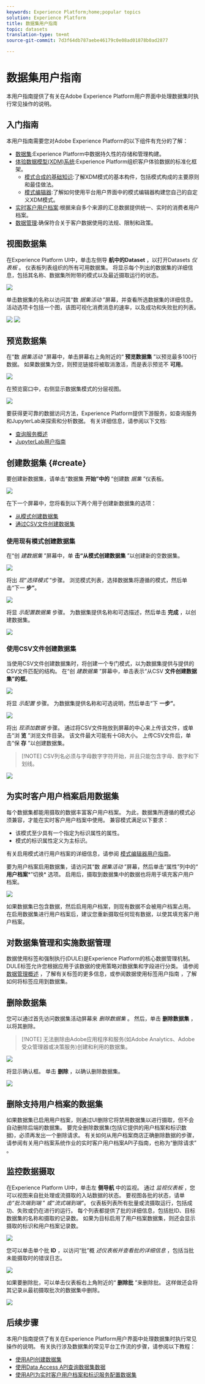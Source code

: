 ```yaml
---
keywords: Experience Platform;home;popular topics
solution: Experience Platform
title: 数据集用户指南
topic: datasets
translation-type: tm+mt
source-git-commit: 7d3f64db787aebe46179c0e08ad01878b0ad2877

---
```



# 数据集用户指南

本用户指南提供了有关在Adobe Experience Platform用户界面中处理数据集时执行常见操作的说明。

## 入门指南

本用户指南需要您对Adobe Experience Platform的以下组件有充分的了解：

* [数据集](overview.md):Experience Platform中数据持久性的存储和管理构建。
* [体验数据模型(XDM)系统](../../xdm/home.md):Experience Platform组织客户体验数据的标准化框架。
   * [模式合成的基础知识](../../xdm/schema/composition.md):了解XDM模式的基本构件，包括模式构成的主要原则和最佳做法。
   * [模式编辑器](../../xdm/tutorials/create-schema-ui.md):了解如何使用平台用户界面中的模式编辑器构建您自己的自定义XDM模式。
* [实时客户用户档案](../../profile/home.md):根据来自多个来源的汇总数据提供统一、实时的消费者用户档案。
* [数据管理](../../data-governance/home.md):确保符合关于客户数据使用的法规、限制和政策。

## 视图数据集

在Experience Platform UI中，单击左侧导 **航中的Dataset** ，以打开Datasets *仪表板* 。 仪表板列表组织的所有可用数据集。 将显示每个列出的数据集的详细信息，包括其名称、数据集所附带的模式以及最近摄取运行的状态。

![](../images/datasets/user-guide/browse_datasets.png)

单击数据集的名称以访问其“数 *据集活动* ”屏幕，并查看所选数据集的详细信息。 活动选项卡包括一个图，该图可视化消费消息的速率，以及成功和失败批的列表。

![](../images/datasets/user-guide/dataset_activity_1.png)
![](../images/datasets/user-guide/dataset_activity_2.png)

## 预览数据集

在“数 *据集活动* ”屏幕中，单击屏幕右上角附近的“ **预览数据集** ”以预览最多100行数据。 如果数据集为空，则预览链接将被取消激活，而是表示预览不 **可用**。

![](../images/datasets/user-guide/click_to_preview.png)

在预览窗口中，右侧显示数据集模式的分层视图。

![](../images/datasets/user-guide/preview_dataset.png)

要获得更可靠的数据访问方法，Experience Platform提供下游服务，如查询服务和JupyterLab来探索和分析数据。 有关详细信息，请参阅以下文档:

* [查询服务概述](../../query-service/home.md)
* [JupyterLab用户指南](../../data-science-workspace/jupyterlab/overview.md)

## 创建数据集 {#create}

要创建新数据集，请单击“数据集 **开始”中的** “创建数 *据集* ”仪表板。

![](../images/datasets/user-guide/click_to_create.png)

在下一个屏幕中，您将看到以下两个用于创建新数据集的选项：

* [从模式创建数据集](#create-a-dataset-with-an-existing-schema)
* [通过CSV文件创建数据集](#create-a-dataset-with-a-csv-file)

### 使用现有模式创建数据集

在“创 *建数据集* ”屏幕中，单 **击“从模式创建数据集** ”以创建新的空数据集。

![](../images/datasets/user-guide/create_dataset_schema.png)

将出 *现“选择模式* ”步骤。 浏览模式列表，选择数据集将遵循的模式，然后单击“下一 **步”**。

![](../images/datasets/user-guide/select_schema.png)

将显 *示配置数据集* 步骤。 为数据集提供名称和可选描述，然后单击 **完成** ，以创建数据集。

![](../images/datasets/user-guide/configure_dataset_schema.png)

### 使用CSV文件创建数据集

当使用CSV文件创建数据集时，将创建一个专门模式，以为数据集提供与提供的CSV文件匹配的结构。 在“创 *建数据集* ”屏幕中，单击表示“从CSV **文件创建数据集”的框**。

![](../images/datasets/user-guide/create_dataset_csv.png)

将显 *示配置* 步骤。 为数据集提供名称和可选说明，然后单击“下 **一步”**。

![](../images/datasets/user-guide/configure_dataset_csv.png)

将出 *现添加数据* 步骤。 通过将CSV文件拖放到屏幕的中心来上传该文件，或单击“浏 **览** ”浏览文件目录。 该文件最大可能有十GB大小。 上传CSV文件后，单击“保 **存** ”以创建数据集。

>[!NOTE] CSV列名必须与字母数字字符开始，并且只能包含字母、数字和下划线。

![](../images/datasets/user-guide/add_csv_data.png)

## 为实时客户用户档案启用数据集

每个数据集都能用摄取的数据丰富客户用户档案。 为此，数据集所遵循的模式必须兼容，才能在实时客户用户档案中使用。 兼容模式满足以下要求：

* 该模式至少具有一个指定为标识属性的属性。
* 模式的标识属性定义为主标识。

有关启用模式进行用户档案的详细信息，请参阅 [模式编辑器用户指南](../../xdm/tutorials/create-schema-ui.md)。

要为用户档案启用数据集，请访问其“数 *据集活动* ”屏幕，然后单击“属性”列中的“ **用户档案***”切换* 选项。 启用后，摄取到数据集中的数据也将用于填充客户用户档案。

![](../images/datasets/user-guide/enable_dataset_profiles.png)

如果数据集已包含数据，然后启用用户档案，则现有数据不会被用户档案占用。 在启用数据集进行用户档案后，建议您重新摄取任何现有数据，以使其填充客户用户档案。

## 对数据集管理和实施数据管理

数据使用标签和强制执行(DULE)是Experience Platform的核心数据管理机制。 DULE标签允许您根据应用于该数据的使用策略对数据集和字段进行分类。 请参阅 [数据管理概述](../../data-governance/home.md) ，了解有关标签的更多信息，或参阅数据使用标签用户指南 [](../../data-governance/labels/overview.md) ，了解如何将标签应用到数据集。

## 删除数据集

您可以通过首先访问数据集活动屏幕来 *删除数据集* 。 然后，单击 **删除数据集** ，以将其删除。

>[!NOTE] 无法删除由Adobe应用程序和服务(如Adobe Analytics、Adobe受众管理器或决策服务)创建和利用的数据集。

![](../images/datasets/user-guide/delete_dataset.png)

将显示确认框。 单击 **删除** ，以确认删除数据集。

![](../images/datasets/user-guide/confirm_delete.png)

## 删除支持用户档案的数据集

如果数据集已启用用户档案，则通过UI删除它将禁用数据集以进行摄取，但不会自动删除后端的数据集。 要完全删除数据集(包括它提供的用户档案和标识数据)，必须再发出一个删除请求。 有关如何从用户档案商店正确删除数据的步骤，请参阅有关用户档案系统作业的实时客户用户档案API子指南，也称为“删除请求” [](../../profile/api/profile-system-jobs.md)。

## 监控数据摄取

在Experience Platform UI中，单击左 **侧导航** 中的监视。 通过 *监视仪表板* ，您可以视图来自批处理或流摄取的入站数据的状态。 要视图各批的状态，请单 *击“批次端到端* ” *或“流式端到端”*。 仪表板列表所有批量或流摄取运行，包括成功、失败或仍在进行的运行。 每个列表都提供了批的详细信息，包括批ID、目标数据集的名称和摄取的记录数。 如果为目标启用了用户档案数据集，则还会显示摄取的标识和用户档案记录数。

![](../images/datasets/user-guide/batch_listing.png)

您可以单击单个批 **ID** ，以访问“批”概 *述仪表板并查看批的详细信息* ，包括当批未能摄取时的错误日志。

![](../images/datasets/user-guide/batch_overview.png)

如果要删除批，可以单击仪表板右上角附近的“ **删除批** ”来删除批。 这样做还会将其记录从最初摄取批次的数据集中删除。

![](../images/datasets/user-guide/delete_batch.png)

## 后续步骤

本用户指南提供了有关在Experience Platform用户界面中处理数据集时执行常见操作的说明。 有关执行涉及数据集的常见平台工作流的步骤，请参阅以下教程：

* [使用API创建数据集](create.md)
* [使用Data Access API查询数据集数据](../../data-access/home.md)
* [使用API为实时客户用户档案和标识服务配置数据集](../../profile/tutorials/dataset-configuration.md)